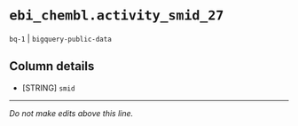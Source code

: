 # `ebi_chembl.activity_smid_27`
`bq-1` | `bigquery-public-data`

## Column details
* [STRING]    `smid`

-------------------------------------------------------------------------------
*Do not make edits above this line.*
